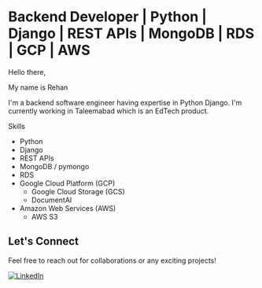 # Backend Developer | Python | Django | REST APIs | MongoDB | RDS | GCP | AWS

Hello there,

My name is Rehan

I'm a backend software engineer having expertise in Python Django. I'm currently working in Taleemabad which is an EdTech product.

Skills
- Python
- Django
- REST APIs
- MongoDB / pymongo
- RDS
- Google Cloud Platform (GCP)
  - Google Cloud Storage (GCS)
  - DocumentAI
- Amazon Web Services (AWS)
  - AWS S3

## Let's Connect

Feel free to reach out for collaborations or any exciting projects!

[![LinkedIn](https://img.shields.io/badge/LinkedIn-Profile-blue)]([https://www.linkedin.com/in/yourname](https://www.linkedin.com/in/rehan99/)https://www.linkedin.com/in/rehan99/)
